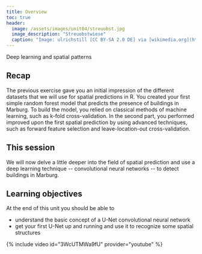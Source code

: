 ```yaml
---
title: Overview
toc: true
header:
  image: /assets/images/unit04/streuobst.jpg
  image_description: "Streuobstwiese"
  caption: "Image: ulrichstill [CC BY-SA 2.0 DE] via [wikimedia.org](https://commons.wikimedia.org/wiki/File:Tuebingen_Streuobstwiese.jpg)"
---
```


Deep learning and spatial patterns

<!--more-->

## Recap
The previous exercise gave you an initial impression of the different datasets that we will use for spatial predictions in R. You created your first simple random forest model that predicts the presence of buildings in Marburg. To build the model, you relied on classical methods of machine learning, such as k-fold cross-validation. In the second part, you performed improved upon the first spatial prediction by using advanced techniques, such as forward feature selection and leave-location-out cross-validation.

## This session
We will now delve a little deeper into the field of spatial prediction and use a deep learning technique -- convolutional neural networks -- to detect buildings in Marburg.

## Learning objectives
At the end of this unit you should be able to

* understand the basic concept of a U-Net convolutional neural network
* get your first U-Net up and running and use it to recognize some spatial structures


{% include video id="3WcUTMWa9fU" provider="youtube" %}